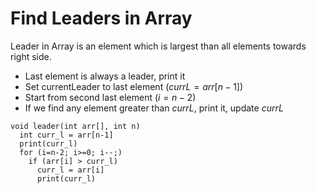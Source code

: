 # Find Leaders in Array

Leader in Array is an element which is largest than all elements towards right side.

- Last element is always a leader, print it
- Set currentLeader to last element $(currL = arr[n-1])$
- Start from second last element $(i=n-2)$
- If we find any element greater than $currL$, print it, update $currL$

```
void leader(int arr[], int n)
  int curr_l = arr[n-1]
  print(curr_l)
  for (i=n-2; i>=0; i--;)
    if (arr[i] > curr_l)
      curr_l = arr[i]
      print(curr_l)
```
